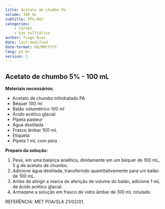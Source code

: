 ```yaml
---
title: Acetato de chumbo 5%
volume: 100 mL
subtitle: PPS-001
categories:
    - Carnes
    - Gás sulfídrico
author: Tiago Dias
date: last-modified
date-format: DD/MM/YYYY
lang: pt-br
version: 1
---
```


## Acetato de chumbo 5% - 100 mL

**Materiais necessários:**

- Acetato de chumbo trihidratado PA
- Béquer 100 ml
- Balão volumétrico 100 ml
- Ácido acético glacial
- Pipeta pasteur
- Água destilada
- Frasco âmbar 100 mL
- Etiqueta
- Pipeta 1 mL com pera

**Preparo da solução:**

1. Pese, em uma balança analítica, diretamente em um béquer de 100 mL, 5 g de acetato de chumbo.
2. Adicione água destilada, transferindo quantitativamente para um balão de 100 mL.
3. Antes de atingir a marca de aferição de volume do balão, adicione 1 mL de ácido acético glacial.
4. Armazene a solução em frasco de vidro âmbar de 100 mL rotulado.

REFERÊNCIA: MET POA/SLA 21/02/01.
